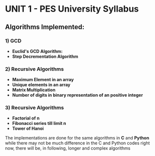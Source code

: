 # UNIT 1 - PES University Syllabus
## Algorithms Implemented:
### **1) GCD**
- **Euclid's GCD Algorithm:**
- **Step Decrementation Algorithm** 

### **2) Recursive Algorithms**
- **Maximum Element in an array**
- **Unique elements in an array**
- **Matrix Multiplication**
- **Number of digits in binary representation of an positive integer**

### **3) Recursive Algorithms**
- **Factorial of n**
- **Fibonacci series till limit n**
- **Tower of Hanoi**

The implementations are done for the same algorithms in **C** and **Python**
while there may not be much difference in the C and Python codes right now, there will be, in following, longer and complex algorithms